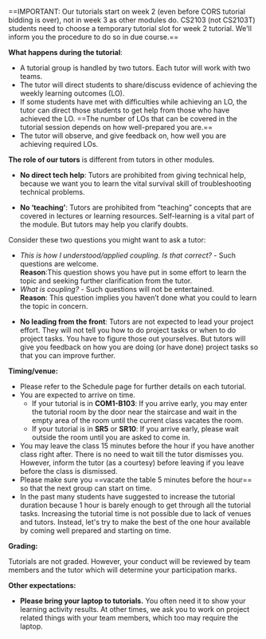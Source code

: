 ==IMPORTANT: Our tutorials start on week 2 (even before CORS tutorial bidding is over), not in week 3 as other modules do. CS2103 (not CS2103T) students need to choose a temporary tutorial slot for week 2 tutorial. We'll inform you the procedure to do so in due course.==

**What happens during the tutorial**:

* A tutorial group is handled by two tutors. Each tutor will work with two teams.
* The tutor will direct students to share/discuss evidence of achieving the weekly learning outcomes (LO). 
* If some students have met with difficulties while achieving an LO, the tutor can direct those students to get help from those who have achieved the LO. ==The number of LOs that can be covered in the tutorial session depends on how well-prepared you are.==
* The tutor will observe, and give feedback on, how well you are achieving required LOs.

**The role of our tutors** is different from tutors in other modules.

* **No direct tech help**: Tutors are prohibited from giving technical help, because we want you to learn the vital survival skill of troubleshooting technical problems.    
  
<panel header="%%Admin &raquo; Appendix D: How to get Help in CS2103/T%%">
<include src="appendixD-help.md" />
</panel>
<p/>

* **No ‘teaching’**: Tutors are prohibited from “teaching” concepts that are covered in lectures or learning resources. Self-learning is a vital part of the module. But tutors may help you clarify doubts. 

<panel header="What kind of questions can I ask from tutors?" >

Consider these two questions you might want to ask a tutor:
* *This is how I understood/applied coupling. Is that correct?* - Such questions are welcome.    
  **Reason**:This question shows you have put in some effort to learn the topic and seeking further clarification from the tutor. 
* *What is coupling?* - Such questions will not be entertained.    
**Reason**: This question implies you haven’t done what you could to learn the topic in concern. 

</panel>
<p/>

* **No leading from the front**: Tutors are not expected to lead your project effort. They will not tell you how to do project tasks or when to do project tasks. You have to figure those out yourselves. But tutors will give you feedback on how you are doing (or have done) project tasks so that you can improve further.   

**Timing/venue:**

* Please refer to the Schedule page for further details on each tutorial.
* You are expected to arrive on time.
  * If your tutorial is in **COM1-B103**: If you arrive early, you may enter the tutorial room by the door near the staircase and wait in the empty area of the room until the current class vacates the room.
  * If your tutorial is in **SR5** or **SR10**: If you arrive early, please wait outside the room until you are asked to come in.
* You may leave the class 15 minutes before the hour if you have another class right after. There is no need to wait till the tutor dismisses you. However, inform the tutor (as a courtesy) before leaving if you leave before the class is dismissed.
* Please make sure you ==vacate the table 5 minutes before the hour== so that the next group can start on time.
* In the past many students have suggested to increase the tutorial duration because 1 hour is barely enough to get through all the tutorial tasks. Increasing the tutorial time is not possible due to lack of venues and tutors. Instead, let's try to make the best of the one hour available by coming well prepared and starting on time.

**Grading:**

Tutorials are not graded. However, your conduct will be reviewed by team members and the tutor which will determine your participation marks.

**Other expectations:**

* **Please bring your laptop to tutorials.** You often need it to show your learning activity results. At other times, we ask you to work on project related things with your team members, which too may require the laptop.

<panel header="%%Admin &raquo; FAQ: What if I don't carry around a laptop?%%">
<include src="appendixC-faq.md#admin-faq-noLaptop" />
</panel>
<p/>